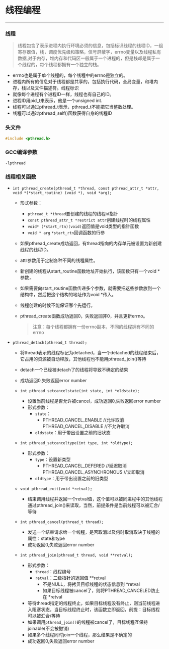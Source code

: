 # 线程编程

---

### 线程

> 线程包含了表示进程内执行环境必须的信息，包括标识线程的线程ID，一组寄存器值，栈，调度优先级和策略，信号屏蔽字，errno变量以及线程私有数据,对于内存，堆内存和代码区一般属于一个进程的，但是栈却是属于一个线程的，每个线程都拥有一个独立的栈。

- errno也是属于单个线程的，每个线程中的errno是独立的。
- 进程内所有的信息对于线程都是共享的，包括执行代码，全局变量，和堆内存，栈以及文件描述符。线程标识
- 就像每个进程有个进程ID一样，线程也有自己的ID。
- 进程ID用pid_t来表示，他是一个unsigned int.
- 线程可以通过pthread_t表示，pthread_t不能把它当整数处理。
- 线程可以通过pthread_self()函数获得自身的线程ID

### 头文件

```c
#include <pthread.h>
```
### GCC编译参数

`-lpthread`

### 线程相关函数

- `int pthread_create(pthread_t *thread, const pthread_attr_t *attr, void *(*start_routine) (void *), void *arg);`
  - 形式参数：

    - `pthread_t *thread`要创建的线程的线程id指针
    - `const pthread_attr_t *restrict attr`创建线程时的线程属性
    - `void* (*start_rtn)(void)`返回值是void类型的指针函数
    - `void * arg`   `*start_rtn`回调函数的行参

  - 如果pthread_create成功返回，有thread指向的内存单元被设置为新创建线程的线程ID。

  - attr参数用于定制各种不同的线程属性。

  - 新创建的线程从start_routine函数地址开始执行，该函数只有一个void *参数，

  - 如果需要向start_routine函数传递多个参数，就需要把这些参数放到一个结构中，然后把这个结构的地址作为void *传入。

  - 线程创建的时候不能保证哪个先运行。

  - pthread_create函数成功返回0，失败返回非0，并且更新errno。

    > 注意：每个线程都拥有一份errno副本，不同的线程拥有不同的errno

- `pthread_detach(pthread_t thread);`

     - 将thread表示的线程标记为detached，当一个detached的线程结束后，它占用的资源被自动释放，其他线程也不能用pthread_join()等待
     - detach一个已经被detach了的线程将导致不确定的结果
     - 成功返回0,失败返回error number

   - `int pthread_setcancelstate(int state, int *oldstate);`

     - 设置当前线程是否允许被cancel，成功返回0,失败返回error number
     - 形式参数：
       - `state`：
         - PTHREAD_CANCEL_ENABLE	//允许取消
         	 PTHREAD_CANCEL_DISABLE	//不允许取消
       - `oldstate`：用于带出设置之前的旧状态

   - `int pthread_setcanceltype(int type, int *oldtype);`

     - 形式参数：
       - `type`：设置新类型
         - PTHREAD_CANCEL_DEFERED	//延迟取消
         	 PTHREAD_CANCEL_ASYNCHRONOUS	//立即取消
       - `oldtype`：用于带出设置之前的旧类型

   - `void pthread_exit(void *retval);`

     - 结束调用线程并返回一个retval值，这个值可以被同进程中的其他线程通过pthread_join()来读取，当然，前提条件是当前线程可以被汇合/等待

   - `int pthread_cancel(pthread_t thread);`

     - 发送一个结束请求给一个线程，是否取消以及何时取消取决于线程的属性：state和type
     - 成功返回0,失败返回error number

   - `int pthread_join(pthread_t thread, void **retval);`

     - 形式参数：
       - `thread`：线程编号
       - `retval`：二级指针的返回值 \*\*retval
         - 不是NULL，将拷贝目标线程的状态信息到 \*retval
         - 如果目标线程被cancel了，则将PTHREAD_CANCELED防止在 \*retval
     - 等待thread指定的线程终止，如果目标线程没有终止，则当前线程进入阻塞状态，当目标线程终止时，该函数立即返回，前提：目标线程可以被汇合/等待
     - 如果调用`pthread_join()`的线程被cancel了，目标线程互保持joinable(不会被撤销)
     - 如果多个线程同时join一个线程，那么结果是不确定的
     - 成功返回0,失败返回error number